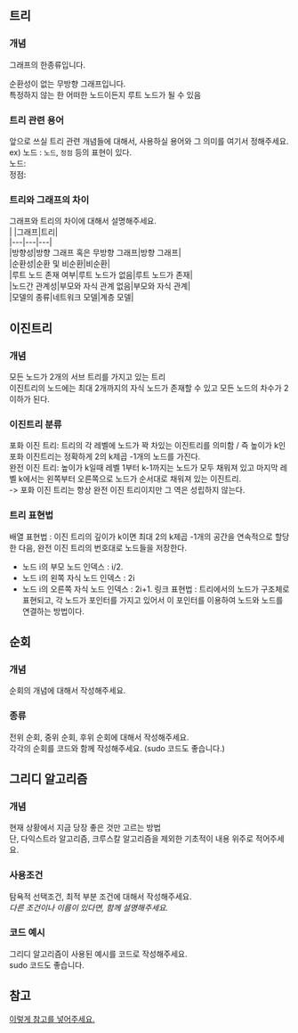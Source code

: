 ## 트리

### 개념    
그래프의 한종류입니다.  

순환성이 없는 무방향 그래프입니다.  
특정하지 않는 한 어떠한 노드이든지 루트 노드가 될 수 있음   
### 트리 관련 용어
앞으로 쓰실 트리 관련 개념들에 대해서, 사용하실 용어와 그 의미를 여기서 정해주세요.  
ex) 노드 : `노드`, `정점` 등의 표현이 있다.   
노드:       
정점:    

### 트리와 그래프의 차이
그래프와 트리의 차이에 대해서 설명해주세요.   
|   |그래프|트리|  
|---|---|---|  
|방향성|방향 그래프 혹은 무방향 그래프|방향 그래프|  
|순환성|순환 및 비순환|비순환|  
|루트 노드 존재 여부|루트 노드가 없음|루트 노드가 존재|  
|노드간 관계성|부모와 자식 관계 없음|부모와 자식 관계|  
|모델의 종류|네트워크 모델|계층 모델|    

## 이진트리  

### 개념  
모든 노드가 2개의 서브 트리를 가지고 있는 트리       
이진트리의 노드에는 최대 2개까지의 자식 노드가 존재할 수 있고 모든 노드의 차수가 2이하가 된다.     

### 이진트리 분류      
포화 이진 트리: 트리의 각 레벨에 노드가 꽉 차있는 이진트리를 의미함 / 즉 높이가 k인 포화 이진트리는 정확하게 2의 k제곱 -1개의 노드를 가진다.        
완전 이진 트리: 높이가 k일때 레벨 1부터 k-1까지는 노드가 모두 채워져 있고 마지막 레벨 k에서는 왼쪽부터 오른쪽으로 노드가 순서대로 채워져 있는 이진트리.   
-> 포화 이진 트리는 항상 완전 이진 트리이지만 그 역은 성립하지 않는다.   
### 트리 표현법
배열 표현법 : 이진 트리의 깊이가 k이면 최대 2의 k제곱 -1개의 공간을 연속적으로 할당한 다음, 완전 이진 트리의 번호대로 노드들을 저장한다.   
- 노드 i의 부모 노드 인덱스 : i/2.  
- 노드 i의 왼쪽 자식 노드 인덱스 : 2i
- 노드 i의 오른쪽 자식 노드 인덱스 : 2i+1. 
링크 표현법 : 트리에서의 노드가 구조체로 표현되고, 각 노드가 포인터를 가지고 있어서 이 포인터를 이용하여 노드와 노드를 연결하는 방법이다.   

## 순회

### 개념
순회의 개념에 대해서 작성해주세요.  
### 종류
전위 순회, 중위 순회, 후위 순회에 대해서 작성해주세요.  
각각의 순회를 코드와 함께 작성해주세요. (sudo 코드도 좋습니다.)  

## 그리디 알고리즘   

### 개념
현재 상황에서 지금 당장 좋은 것만 고르는 방법     
단, 다익스트라 알고리즘, 크루스칼 알고리즘을 제외한 기초적이 내용 위주로 적어주세요.
### 사용조건
탐욕적 선택조건, 최적 부분 조건에 대해서 작성해주세요.  
*다른 조건이나 이름이 있다면, 함께 설명해주세요.*
### 코드 예시
그리디 알고리즘이 사용된 예시를 코드로 작성해주세요.  
sudo 코드도 좋습니다.  

## 참고

[이렇게 참고를 넣어주세요.](https://somewhere_over_the_rainbow)
